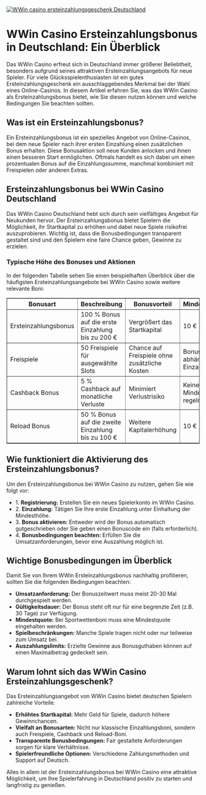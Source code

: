 [![WWin casino ersteinzahlungsgeschenk Deutschland](https://123-caf.pages.dev/gitsignup.png)](https://vrmoo.ru/Bt82HjjY)

<h1>WWin Casino Ersteinzahlungsbonus in Deutschland: Ein Überblick</h1>  <p>Das WWin Casino erfreut sich in Deutschland immer größerer Beliebtheit, besonders aufgrund seines attraktiven Ersteinzahlungsangebots für neue Spieler. Für viele Glücksspielenthusiasten ist ein gutes Ersteinzahlungsgeschenk ein ausschlaggebendes Merkmal bei der Wahl eines Online-Casinos. In diesem Artikel erfahren Sie, was das WWin Casino als Ersteinzahlungsbonus bietet, wie Sie diesen nutzen können und welche Bedingungen Sie beachten sollten.</p>  <h2>Was ist ein Ersteinzahlungsbonus?</h2>  <p>Ein Ersteinzahlungsbonus ist ein spezielles Angebot von Online-Casinos, bei dem neue Spieler nach ihrer ersten Einzahlung einen zusätzlichen Bonus erhalten. Diese Bonusaktion soll neue Kunden anlocken und ihnen einen besseren Start ermöglichen. Oftmals handelt es sich dabei um einen prozentualen Bonus auf die Einzahlungssumme, manchmal kombiniert mit Freispielen oder anderen Extras.</p>  <h2>Ersteinzahlungsbonus bei WWin Casino Deutschland</h2>  <p>Das WWin Casino Deutschland hebt sich durch sein vielfältiges Angebot für Neukunden hervor. Der Ersteinzahlungsbonus bietet Spielern die Möglichkeit, ihr Startkapital zu erhöhen und dabei neue Spiele risikofrei auszuprobieren. Wichtig ist, dass die Bonusbedingungen transparent gestaltet sind und den Spielern eine faire Chance geben, Gewinne zu erzielen.</p>  <h3>Typische Höhe des Bonuses und Aktionen</h3>  <p>In der folgenden Tabelle sehen Sie einen beispielhaften Überblick über die häufigsten Ersteinzahlungsangebote bei WWin Casino sowie weitere relevante Boni:</p>  <table border="1" cellpadding="8" cellspacing="0" style="border-collapse: collapse; width: 100%; max-width: 600px;">   <thead>     <tr>       <th>Bonusart</th>       <th>Beschreibung</th>       <th>Bonusvorteil</th>       <th>Mindesteinzahlung</th>     </tr>   </thead>   <tbody>     <tr>       <td>Ersteinzahlungsbonus</td>       <td>100 % Bonus auf die erste Einzahlung bis zu 200 €</td>       <td>Vergrößert das Startkapital</td>       <td>10 €</td>     </tr>     <tr>       <td>Freispiele</td>       <td>50 Freispiele für ausgewählte Slots</td>       <td>Chance auf Freispiele ohne zusätzliche Kosten</td>       <td>Bonusfreispiel abhängig von Einzahlung</td>     </tr>     <tr>       <td>Cashback Bonus</td>       <td>5 % Cashback auf monatliche Verluste</td>       <td>Minimiert Verlustrisiko</td>       <td>Keine Mindesteinzahlung, regelmäßige Aktion</td>     </tr>     <tr>       <td>Reload Bonus</td>       <td>50 % Bonus auf die zweite Einzahlung bis zu 100 €</td>       <td>Weitere Kapitalerhöhung</td>       <td>10 €</td>     </tr>   </tbody> </table>  <h2>Wie funktioniert die Aktivierung des Ersteinzahlungsbonus?</h2>  <p>Um den Ersteinzahlungsbonus bei WWin Casino zu nutzen, gehen Sie wie folgt vor:</p>  <ul>   <li>1. <strong>Registrierung:</strong> Erstellen Sie ein neues Spielerkonto im WWin Casino.</li>   <li>2. <strong>Einzahlung:</strong> Tätigen Sie Ihre erste Einzahlung unter Einhaltung der Mindesthöhe.</li>   <li>3. <strong>Bonus aktivieren:</strong> Entweder wird der Bonus automatisch gutgeschrieben oder Sie geben einen Bonuscode ein (falls erforderlich).</li>   <li>4. <strong>Bonusbedingungen beachten:</strong> Erfüllen Sie die Umsatzanforderungen, bevor eine Auszahlung möglich ist.</li> </ul>  <h2>Wichtige Bonusbedingungen im Überblick</h2>  <p>Damit Sie von Ihrem WWin Ersteinzahlungsbonus nachhaltig profitieren, sollten Sie die folgenden Bedingungen beachten:</p>  <ul>   <li><strong>Umsatzanforderung:</strong> Der Bonuszeitwert muss meist 20-30 Mal durchgespielt werden.</li>   <li><strong>Gültigkeitsdauer:</strong> Der Bonus steht oft nur für eine begrenzte Zeit (z.B. 30 Tage) zur Verfügung.</li>   <li><strong>Mindestquote:</strong> Bei Sportwettenboni muss eine Mindestquote eingehalten werden.</li>   <li><strong>Spielbeschränkungen:</strong> Manche Spiele tragen nicht oder nur teilweise zum Umsatz bei.</li>   <li><strong>Auszahlungslimits:</strong> Erzielte Gewinne aus Bonusguthaben können auf einen Maximalbetrag gedeckelt sein.</li> </ul>  <h2>Warum lohnt sich das WWin Casino Ersteinzahlungsgeschenk?</h2>  <p>Das Ersteinzahlungsangebot von WWin Casino bietet deutschen Spielern zahlreiche Vorteile:</p>  <ul>   <li><strong>Erhöhtes Startkapital:</strong> Mehr Geld für Spiele, dadurch höhere Gewinnchancen.</li>   <li><strong>Vielfalt an Bonusarten:</strong> Nicht nur klassische Einzahlungsboni, sondern auch Freispiele, Cashback und Reload-Boni.</li>   <li><strong>Transparente Bonusbedingungen:</strong> Fair gestaltete Anforderungen sorgen für klare Verhältnisse.</li>   <li><strong>Spielerfreundliche Optionen:</strong> Verschiedene Zahlungsmethoden und Support auf Deutsch.</li> </ul>  <p>Alles in allem ist der Ersteinzahlungsbonus bei WWin Casino eine attraktive Möglichkeit, um Ihre Spielerfahrung in Deutschland positiv zu starten und langfristig zu genießen.</p>